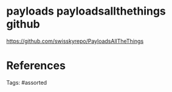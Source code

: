 # payloads payloadsallthethings github
https://github.com/swisskyrepo/PayloadsAllTheThings

# References

Tags:
    #assorted
